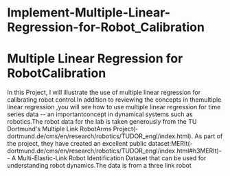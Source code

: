 # Implement-Multiple-Linear-Regression-for-Robot_Calibration

# Multiple Linear Regression for RobotCalibration

In this Project, I will illustrate the use of multiple linear regression for calibrating robot control.In addition to reviewing the concepts in themultiple linear regression ,you will see how to use multiple linear regression for time series data -- an importantconcept in dynamical systems such as robotics.The robot data for the lab is taken generously from the TU Dortmund's Multiple Link RobotArms Project(-dortmund.de/cms/en/research/robotics/TUDOR_engl/index.html). As part of the project, they have created an excellent public dataset:MERIt(-dortmund.de/cms/en/research/robotics/TUDOR_engl/index.html#h3MERIt)-- A Multi-Elastic-Link Robot Identification Dataset that can be used for understanding robot dynamics.The data is from a three link robot
